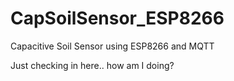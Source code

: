 # CapSoilSensor_ESP8266
Capacitive Soil Sensor using ESP8266 and MQTT

Just checking in here.. how am I doing?
